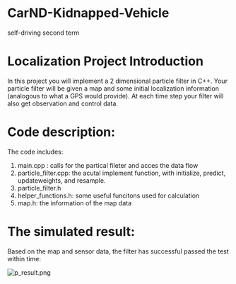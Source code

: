 # CarND-Kidnapped-Vehicle
self-driving second term 

# Localization Project Introduction
In this project you will implement a 2 dimensional particle filter in C++. Your particle filter will be given a map and some initial localization information (analogous to what a GPS would provide). At each time step your filter will also get observation and control data.

# Code description:
The code includes:
1. main.cpp : calls for the partical fileter and acces the data flow 
2. particle_filter.cpp: the acutal implement function, with initialize, predict, updateweights, and resample.
3. particle_filter.h
4. helper_functions.h: some useful funcitons used for calculation
5. map.h: the information of the map data

# The simulated result:
Based on the map and sensor data, the filter has successful passed the test within time:

![p_result.png](https://github.com/wenkairen/CarND-Kidnapped-Vehicle/master/p_result.png)


